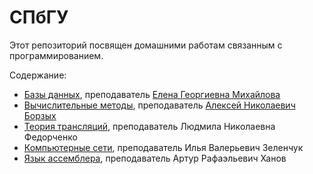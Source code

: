 СПбГУ
=====

Этот репозиторий посвящен домашними работам связанным с программированием.

Содержание:
- [Базы данных](https://github.com/Victor-Y-Fadeev/Learning/tree/master/sql), преподаватель [Елена Георгиевна Михайлова](https://sites.google.com/site/egmichailova/)
- [Вычислительные методы](https://github.com/Victor-Y-Fadeev/Learning/tree/master/matlab), преподаватель [Алексей Николаевич Борзых](http://borz.ru/)
- [Теория трансляций](https://github.com/Victor-Y-Fadeev/Learning/tree/master/cSharp), преподаватель Людмила Николаевна Федорченко
- [Компьютерные сети](https://github.com/Victor-Y-Fadeev/Learning/tree/master/irc), преподаватель Илья Валерьевич Зеленчук
- [Язык ассемблера](https://github.com/Victor-Y-Fadeev/Learning/tree/master/assembly), преподаватель Артур Рафаэльевич Ханов
